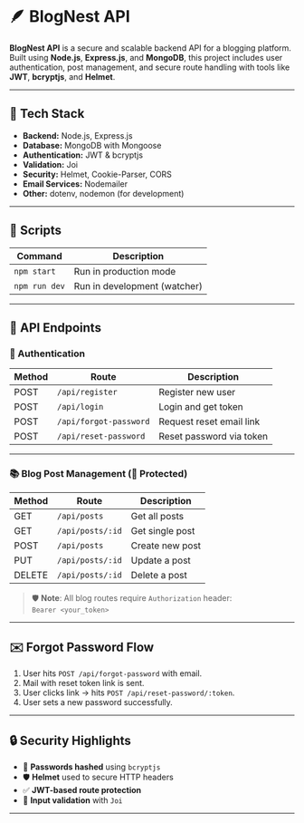 # 🪶 BlogNest API

**BlogNest API** is a secure and scalable backend API for a blogging platform. Built using **Node.js**, **Express.js**, and **MongoDB**, this project includes user authentication, post management, and secure route handling with tools like **JWT**, **bcryptjs**, and **Helmet**.

---

## 🧰 Tech Stack

- **Backend:** Node.js, Express.js  
- **Database:** MongoDB with Mongoose  
- **Authentication:** JWT & bcryptjs  
- **Validation:** Joi  
- **Security:** Helmet, Cookie-Parser, CORS  
- **Email Services:** Nodemailer  
- **Other:** dotenv, nodemon (for development)

---


## 🏃 Scripts

| Command         | Description                   |
|----------------|-------------------------------|
| `npm start`     | Run in production mode        |
| `npm run dev`   | Run in development (watcher)  |

---

## 🔗 API Endpoints

### 🔐 Authentication

| Method | Route                 | Description                 |
|--------|-----------------------|-----------------------------|
| POST   | `/api/register`       | Register new user           |
| POST   | `/api/login`          | Login and get token         |
| POST   | `/api/forgot-password`| Request reset email link    |
| POST   | `/api/reset-password` | Reset password via token    |

---

### 📚 Blog Post Management (🔐 Protected)

| Method | Route             | Description         |
|--------|------------------|---------------------|
| GET    | `/api/posts`      | Get all posts       |
| GET    | `/api/posts/:id`  | Get single post     |
| POST   | `/api/posts`      | Create new post     |
| PUT    | `/api/posts/:id`  | Update a post       |
| DELETE | `/api/posts/:id`  | Delete a post       |

> 🛡️ **Note**: All blog routes require `Authorization` header:  
> `Bearer <your_token>`

---

## ✉️ Forgot Password Flow

1. User hits `POST /api/forgot-password` with email.
2. Mail with reset token link is sent.
3. User clicks link → hits `POST /api/reset-password/:token`.
4. User sets a new password successfully.

---

## 🔒 Security Highlights

- 🧂 **Passwords hashed** using `bcryptjs`
- 🛡️ **Helmet** used to secure HTTP headers
- ✅ **JWT-based route protection**
- 🎯 **Input validation** with `Joi`

---

